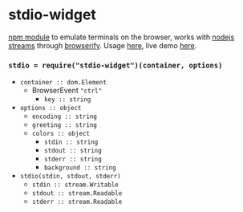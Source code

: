 # stdio-widget

[npm module](https://www.npmjs.com/package/stdio-widget) to emulate terminals on the browser, works with [nodejs streams](https://nodejs.org/api/stream.html) through [browserify](http://browserify.org).
Usage [here](demo/), live demo [here](https://cdn.rawgit.com/lachrist/stdio-widget/34c5611f/demo/index.html).

### `stdio = require("stdio-widget")(container, options)`
  * `container :: dom.Element`
    * BrowserEvent `"ctrl"`
      * `key :: string`
  * `options :: object`
    * `encoding :: string`
    * `greeting :: string`
    * `colors :: object`
      * `stdin :: string`
      * `stdout :: string`
      * `stderr :: string`
      * `background :: string`
  * `stdio(stdin, stdout, stderr)`
    * `stdin :: stream.Writable`
    * `stdout :: stream.Readable`
    * `stderr :: stream.Readable`
